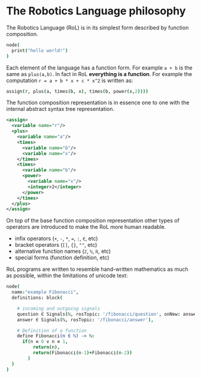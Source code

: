 # The Robotics Language philosophy

The Robotics Language (RoL) is in its simplest form described by function composition.

```coffeescript
node(
  print("hello world!")
)
```

Each element of the language has a function form. For example `a + b` is the same as `plus(a,b)`. In fact in RoL **everything is a function**. For example the computation `r = a + b * x + c * x^2` is written as:

```coffeescript
assign(r, plus(a, times(b, x), times(b, power(x,2))))
```

The function composition representation is in essence one to one with the internal abstract syntax tree representation.

```xml
<assign>
  <variable name="r"/>
  <plus>
    <variable name="a"/>
    <times>
      <variable name="b"/>
      <variable name="x"/>
    </times>
    <times>
      <variable name="b"/>
      <power>
        <variable name="x"/>
        <integer>2</integer>
      </power>
    </times>
  </plus>
</assign>
```


On top of the base function composition representation other types of operators are introduced to make the RoL more human readable.

- infix operators (`+`, `-`, `*`, `=`, `:`, `∈`, etc)
- bracket operators (`[]`, `{}`, `""`, etc)
- alternative function names (`ℤ`, `ℕ`, `ℝ`, etc)
- special forms (function definition, etc)

RoL programs are written to resemble hand-written mathematics as much as possible, within the limitations of unicode text:

```coffeescript
node(
  name:"example Fibonacci",
  definitions: block(

    # incoming and outgoing signals
    question ∈ Signals(ℕ, rosTopic: '/fibonacci/question', onNew: answer = Fibonacci(question)),
    answer ∈ Signals(ℕ, rosTopic: '/fibonacci/answer'),

    # Definition of a function
    define Fibonacci(n ∈ ℕ) -> ℕ:
      if(n ≡ 0 ∨ n ≡ 1,
          return(n),
          return(Fibonacci(n-1)+Fibonacci(n-2))
        )
  )
)
```
